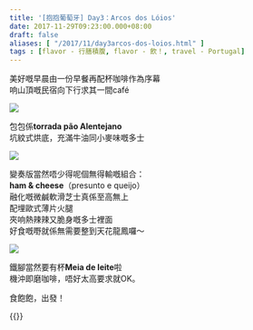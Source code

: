 ```yaml
---
title: '[抱抱葡萄牙] Day3：Arcos dos Lóios'
date: 2017-11-29T09:23:00.000+08:00
draft: false
aliases: [ "/2017/11/day3arcos-dos-loios.html" ]
tags : [flavor - 行膳積腹, flavor - 飲！, travel - Portugal]
---
```


美好嘅早晨由一份早餐再配杯咖啡作為序幕  
响山頂嘅民宿向下行求其一間café  

![](/images/portugal3a1.jpg)

包包係**torrada pão Alentejano**  
坑紋式烘底，充滿牛油同小麥味嘅多士  

![](/images/portugal3a2.jpg)

變奏版當然唔少得呢個無得輸嘅組合：  
**ham & cheese**（presunto e queijo）  
融化嘅微鹹軟滑芝士真係至高無上  
配埋歐式薄片火腿  
夾响熱辣辣又脆身嘅多士裡面  
好食嘅嘢就係無需要整到天花龍鳳囉～  

![](/images/portugal3a.jpg)

鐵腳當然要有杯**Meia de leite**啦  
機沖即磨咖啡，唔好太高要求就OK。  
  
  
食飽飽，出發！  
  

{{<portugal>}}  
